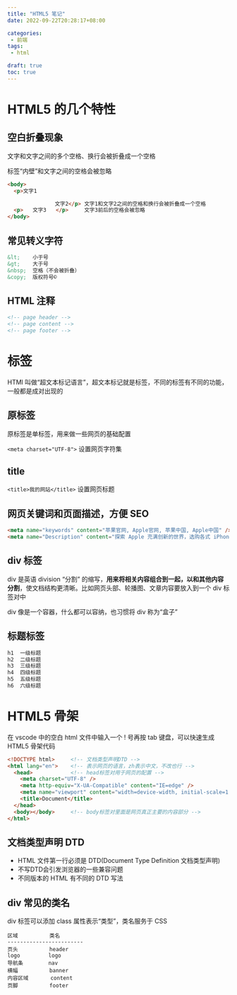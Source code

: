```yaml
---
title: "HTML5 笔记"
date: 2022-09-22T20:28:17+08:00

categories:
 - 前端
tags:
 - html

draft: true
toc: true
---
```


# HTML5 的几个特性

## 空白折叠现象

文字和文字之间的多个空格、换行会被折叠成一个空格

标签“内壁”和文字之间的空格会被忽略

```html
<body>
  <p>文字1

               文字2</p> 文字1和文字2之间的空格和换行会被折叠成一个空格
  <p>   文字3   </p>     文字3前后的空格会被忽略
</body>
```

## 常见转义字符

```html
&lt;    小于号
&gt;    大于号
&nbsp;  空格（不会被折叠）
&copy;  版权符号©
``` 

## HTML 注释

```html
<!-- page header -->
<!-- page content -->
<!-- page footer -->
``` 

# 标签

HTMl 叫做“超文本标记语言”，超文本标记就是标签，不同的标签有不同的功能，一般都是成对出现的

## 原标签

原标签是单标签，用来做一些网页的基础配置

```<meta charset="UTF-8">``` 设置网页字符集

## title

```<title>我的网站</title>``` 设置网页标题

## 网页关键词和页面描述，方便 SEO

```html
<meta name="keywords" content="苹果官网, Apple官网, 苹果中国, Apple中国" />
<meta name="Description" content="探索 Apple 充满创新的世界，选购各式 iPhone、iPad、Apple Watch 和 Mac，浏览各种配件、娱乐产品，并获得相关产品的专家支持服务。" />
```

## div 标签

div 是英语 division “分割” 的缩写，**用来将相关内容组合到一起，以和其他内容分割**，使文档结构更清晰。比如网页头部、轮播图、文章内容要放入到一个 div 标签对中

div 像是一个容器，什么都可以容纳，也习惯将 div 称为“盒子”

## 标题标签

```html
h1  一级标题
h2  二级标题
h3  三级标题
h4  四级标题
h5  五级标题
h6  六级标题
```

# HTML5 骨架

在 vscode 中的空白 html 文件中输入一个 ! 号再按 tab 键盘，可以快速生成 HTML5 骨架代码

```html
<!DOCTYPE html>     <!-- 文档类型声明DTD -->
<html lang="en">    <!-- 表示网页的语言，zh表示中文，不改也行 -->
  <head>            <!-- head标签对用于网页的配置 -->
    <meta charset="UTF-8" />
    <meta http-equiv="X-UA-Compatible" content="IE=edge" />
    <meta name="viewport" content="width=device-width, initial-scale=1.0" />
    <title>Document</title>
  </head>
  <body></body>     <!-- body标签对里面是网页真正主要的内容部分 -->
</html>
```

## 文档类型声明 DTD

* HTML 文件第一行必须是 DTD(Document Type Definition 文档类型声明)
* 不写DTD会引发浏览器的一些兼容问题
* 不同版本的 HTML 有不同的 DTD 写法

## div 常见的类名

div 标签可以添加 class 属性表示“类型”，类名服务于 CSS

```
区域          类名
------------------------
页头          header
logo         logo
导航条        nav
横幅          banner
内容区域       content 
页脚          footer
```